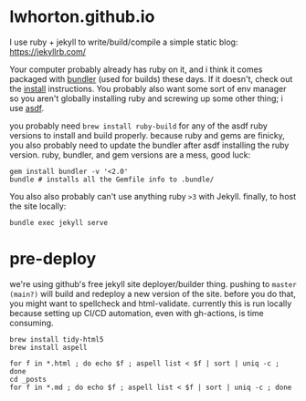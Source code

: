 # lwhorton.github.io

I use ruby + jekyll to write/build/compile a simple static blog: https://jekyllrb.com/

Your computer probably already has ruby on it, and i think it comes packaged
with [bundler](https://bundler.io/) (used for builds) these days. If it doesn't,
check out the [install](https://jekyllrb.com/docs/) instructions. You probably
also want some sort of env manager so you aren't globally installing ruby and
screwing up some other thing; i use [asdf](https://github.com/asdf-vm/asdf-ruby).

you probably need `brew install ruby-build` for any of the asdf ruby versions to
install and build properly. because ruby and gems are finicky, you also probably
need to update the bundler after asdf installing the ruby version. ruby,
bundler, and gem versions are a mess, good luck:

```
gem install bundler -v '<2.0'
bundle # installs all the Gemfile info to .bundle/
```

You also also probably can't use anything ruby `>3` with Jekyll. finally, to
host the site locally:

`bundle exec jekyll serve`

# pre-deploy

we're using github's free jekyll site deployer/builder thing. pushing to `master
(main?)` will build and redeploy a new version of the site. before you do that,
you might want to spellcheck and html-validate. currently this is run locally
because setting up CI/CD automation, even with gh-actions, is time consuming.

```
brew install tidy-html5
brew install aspell

for f in *.html ; do echo $f ; aspell list < $f | sort | uniq -c ; done
cd _posts
for f in *.md ; do echo $f ; aspell list < $f | sort | uniq -c ; done
```


